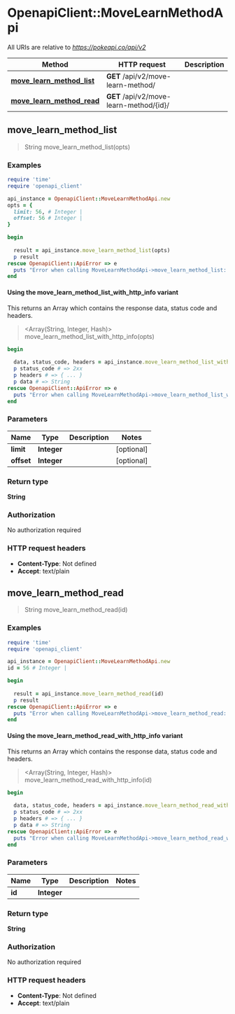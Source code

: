 # OpenapiClient::MoveLearnMethodApi

All URIs are relative to *https://pokeapi.co/api/v2*

| Method | HTTP request | Description |
| ------ | ------------ | ----------- |
| [**move_learn_method_list**](MoveLearnMethodApi.md#move_learn_method_list) | **GET** /api/v2/move-learn-method/ |  |
| [**move_learn_method_read**](MoveLearnMethodApi.md#move_learn_method_read) | **GET** /api/v2/move-learn-method/{id}/ |  |


## move_learn_method_list

> String move_learn_method_list(opts)



### Examples

```ruby
require 'time'
require 'openapi_client'

api_instance = OpenapiClient::MoveLearnMethodApi.new
opts = {
  limit: 56, # Integer | 
  offset: 56 # Integer | 
}

begin
  
  result = api_instance.move_learn_method_list(opts)
  p result
rescue OpenapiClient::ApiError => e
  puts "Error when calling MoveLearnMethodApi->move_learn_method_list: #{e}"
end
```

#### Using the move_learn_method_list_with_http_info variant

This returns an Array which contains the response data, status code and headers.

> <Array(String, Integer, Hash)> move_learn_method_list_with_http_info(opts)

```ruby
begin
  
  data, status_code, headers = api_instance.move_learn_method_list_with_http_info(opts)
  p status_code # => 2xx
  p headers # => { ... }
  p data # => String
rescue OpenapiClient::ApiError => e
  puts "Error when calling MoveLearnMethodApi->move_learn_method_list_with_http_info: #{e}"
end
```

### Parameters

| Name | Type | Description | Notes |
| ---- | ---- | ----------- | ----- |
| **limit** | **Integer** |  | [optional] |
| **offset** | **Integer** |  | [optional] |

### Return type

**String**

### Authorization

No authorization required

### HTTP request headers

- **Content-Type**: Not defined
- **Accept**: text/plain


## move_learn_method_read

> String move_learn_method_read(id)



### Examples

```ruby
require 'time'
require 'openapi_client'

api_instance = OpenapiClient::MoveLearnMethodApi.new
id = 56 # Integer | 

begin
  
  result = api_instance.move_learn_method_read(id)
  p result
rescue OpenapiClient::ApiError => e
  puts "Error when calling MoveLearnMethodApi->move_learn_method_read: #{e}"
end
```

#### Using the move_learn_method_read_with_http_info variant

This returns an Array which contains the response data, status code and headers.

> <Array(String, Integer, Hash)> move_learn_method_read_with_http_info(id)

```ruby
begin
  
  data, status_code, headers = api_instance.move_learn_method_read_with_http_info(id)
  p status_code # => 2xx
  p headers # => { ... }
  p data # => String
rescue OpenapiClient::ApiError => e
  puts "Error when calling MoveLearnMethodApi->move_learn_method_read_with_http_info: #{e}"
end
```

### Parameters

| Name | Type | Description | Notes |
| ---- | ---- | ----------- | ----- |
| **id** | **Integer** |  |  |

### Return type

**String**

### Authorization

No authorization required

### HTTP request headers

- **Content-Type**: Not defined
- **Accept**: text/plain

